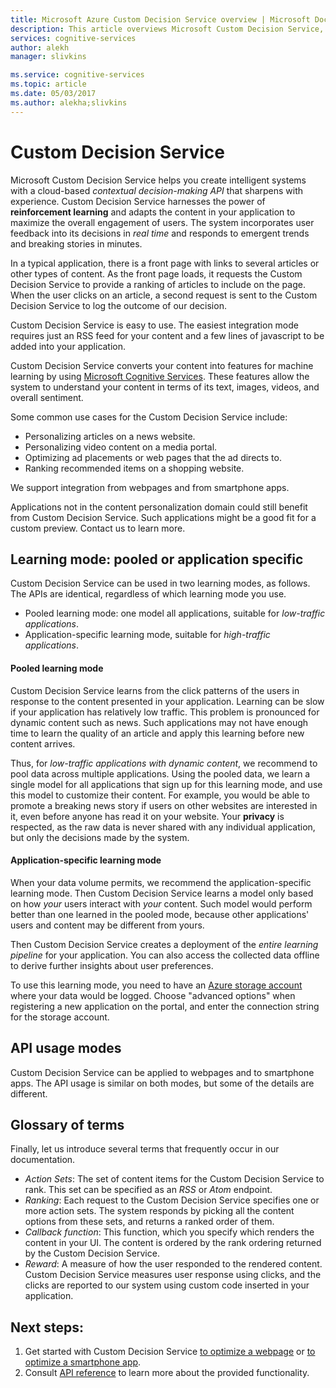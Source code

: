 ```yaml
---
title: Microsoft Azure Custom Decision Service overview | Microsoft Docs
description: This article overviews Microsoft Custom Decision Service, a cloud-based API for contextual decision-making that sharpens with experience.
services: cognitive-services
author: alekh
manager: slivkins

ms.service: cognitive-services
ms.topic: article
ms.date: 05/03/2017
ms.author: alekha;slivkins
---
```


# Custom Decision Service

Microsoft Custom Decision Service helps you create intelligent systems with a cloud-based *contextual decision-making API* that sharpens with experience. Custom Decision Service harnesses the power of **reinforcement learning** and adapts the content in your application to maximize the overall engagement of users. The system incorporates user feedback into its decisions in *real time* and responds to emergent trends and breaking stories in minutes.

In a typical application, there is a front page with links to several articles or other types of content. As the front page loads, it requests the Custom Decision Service to provide a ranking of articles to include on the page. When the user clicks on an article, a second request is sent to the Custom Decision Service to log the outcome of our decision.

Custom Decision Service is easy to use. The easiest integration mode requires just an RSS feed for your content and a few lines of javascript to be added into your application.

Custom Decision Service converts your content into features for machine learning by using [Microsoft Cognitive Services](https://www.microsoft.com/cognitive-services). These features allow the system to understand your content in terms of its text, images, videos, and overall sentiment.

Some common use cases for the Custom Decision Service include:

* Personalizing articles on a news website.
* Personalizing video content on a media portal.
* Optimizing ad placements or web pages that the ad directs to.
* Ranking recommended items on a shopping website.

We support integration from webpages and from smartphone apps.

Applications not in the content personalization domain could still benefit from Custom Decision Service. Such applications might be a good fit for a custom preview. Contact us to learn more.

## Learning mode: pooled or application specific

Custom Decision Service can be used in two learning modes, as follows. The APIs are identical, regardless of which learning mode you use.

- Pooled learning mode: one model all applications, suitable for *low-traffic applications*.
- Application-specific learning mode, suitable for *high-traffic applications*.

#### Pooled learning mode

Custom Decision Service learns from the click patterns of the users in response to the content presented in your application. Learning can be slow if your application has relatively low traffic. This problem is pronounced for dynamic content such as news. Such applications may not have enough time to learn the quality of an article and apply this learning before new content arrives.

Thus, for *low-traffic applications with dynamic content*, we recommend to pool data across multiple applications. Using the pooled data, we learn a single model for all applications that sign up for this learning mode, and use this model to customize their content. For example, you would be able to promote a breaking news story if users on other websites are interested in it, even before anyone has read it on your website. Your **privacy** is respected, as the raw data is never shared with any individual application, but only the decisions made by the system.

#### Application-specific learning mode

When your data volume permits, we recommend the application-specific learning mode. Then Custom Decision Service learns a model only based on how *your* users interact with *your* content. Such model would perform better than one learned in the pooled mode, because other applications' users and content may be different from yours.

Then Custom Decision Service creates a deployment of the *entire learning pipeline* for your application. You can also access the collected data offline to derive further insights about user preferences.

To use this learning mode, you need to have an [Azure storage account](../../storage/storage-create-storage-account.md) where your data would be logged. Choose "advanced options" when registering a new application on the portal, and enter the connection string for the storage account.

## API usage modes

Custom Decision Service can be applied to webpages and to smartphone apps. The API usage is similar on both modes, but some of the details are different.

## Glossary of terms

Finally, let us introduce several terms that frequently occur in our documentation.

* *Action Sets*: The set of content items for the Custom Decision Service to rank. This set can be specified as an *RSS* or *Atom* endpoint.
* *Ranking*: Each request to the Custom Decision Service specifies one or more action sets. The system responds by picking all the content options from these sets, and returns a ranked order of them.
* *Callback function*: This function, which you specify which renders the content in your UI. The content is ordered by the rank ordering returned by the Custom Decision Service.
* *Reward*: A measure of how the user responded to the rendered content. Custom Decision Service measures user response using clicks, and the clicks are reported to our system using custom code inserted in your application.

## Next steps:

1. Get started with Custom Decision Service [to optimize a webpage](custom-decision-service-get-started-browser.md) or [to optimize a smartphone app](custom-decision-service-get-started-app.md).
2. Consult [API reference](custom-decision-service-api-reference.md) to learn more about the provided functionality.
